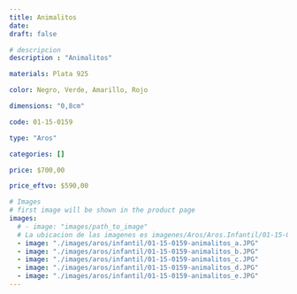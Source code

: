 ```yaml
---
title: Animalitos
date: 
draft: false

# descripcion
description : "Animalitos"

materials: Plata 925

color: Negro, Verde, Amarillo, Rojo

dimensions: "0,8cm"

code: 01-15-0159

type: "Aros"

categories: []

price: $700,00

price_eftvo: $590,00

# Images
# first image will be shown in the product page
images:
  # - image: "images/path_to_image"
  # La ubicacion de las imagenes es imagenes/Aros/Aros.Infantil/01-15-0159-animalitos
  - image: "./images/aros/infantil/01-15-0159-animalitos_a.JPG"
  - image: "./images/aros/infantil/01-15-0159-animalitos_b.JPG"
  - image: "./images/aros/infantil/01-15-0159-animalitos_c.JPG"
  - image: "./images/aros/infantil/01-15-0159-animalitos_d.JPG"
  - image: "./images/aros/infantil/01-15-0159-animalitos_e.JPG"
---
```

